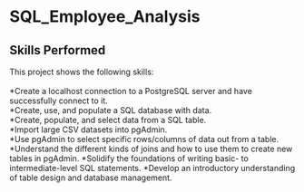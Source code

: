 # SQL_Employee_Analysis


## Skills Performed
This project shows the following skills:<br><br>
*Create a localhost connection to a PostgreSQL server and have successfully connect to it.<br>
*Create, use, and populate a SQL database with data.<br>
*Create, populate, and select data from a SQL table.<br>
*Import large CSV datasets into pgAdmin.<br>
*Use pgAdmin to select specific rows/columns of data out from a table.<br>
*Understand the different kinds of joins and how to use them to create new tables in pgAdmin.
*Solidify the foundations of writing basic- to intermediate-level SQL statements.
*Develop an introductory understanding of table design and database management.